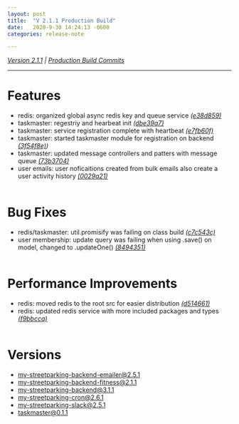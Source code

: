 ```yaml
---
layout: post
title:  "V 2.1.1 Production Build"
date:   2020-9-30 14:24:13 -0600
categories: release-note

---
```

*[Version 2.1.1](https://github.com/streetparking/my-streetparking/pull/18#issue-475918356)* *\|* *[Production Build Commits](https://github.com/streetparking/my-streetparking/pull/18/commits)*


---

# Features
- redis: organized global async redis key and queue service *[(e38d859)](https://github.com/streetparking/my-streetparking/commit/e38d859ad45906d498d3007633e934515dc3ef50)*
- taskmaster: regestriy and hearbeat init *[(dbe39a7)](https://github.com/streetparking/my-streetparking/commit/dbe39a7d28acd0310637d7ffb4a6b78145827b36)*
- taskmaster: service registration complete with heartbeat *[(e7fb60f)](https://github.com/streetparking/my-streetparking/commit/e7fb60f12960eae0fb7a4fd469597fa8c79d86c2)*
- taskmaster: started taskmaster module for registration on backend *[(3f54f8e)](https://github.com/streetparking/my-streetparking/commit/3f54f8e896ff033cdf32ea5b6d5a81f881d770c5))*
- taskmaster: updated message controllers and patters with message queue *[(73b3704)](https://github.com/streetparking/my-streetparking/commit/73b370443d4733ae29f9c022a02b2bd422975a2d)*
- user emails: user noficaitions created from bulk emails also create a user activity history *[(0029a21)](https://github.com/streetparking/my-streetparking/commit/0029a21ac69c93516f00d40d4f11ae2204a1cfc1)*
<br/><br/>


# Bug Fixes

- redis/taskmaster: util.promisify was failing on class build *[(c7c543c)](https://github.com/streetparking/my-streetparking/commit/c7c543c89a2b6928a2e1776507c414bb365bdd9e)*
- user membership: update query was failing when using .save() on model, changed to .updateOne() *[(8494351)](https://github.com/streetparking/my-streetparking/commit/8494351b2f079ce374c4e3968bd09b31cd56718e)*
<br/><br/>


# Performance Improvements
- redis: moved redis to the root src for easier distribution *[(d514661)](https://github.com/streetparking/my-streetparking/commit/d514661bab530827f9b6c909664936fd9042938b)*
- redis: updated redis service with more included packages and types *[(f9bbcca)](https://github.com/streetparking/my-streetparking/commit/f9bbcca50a7959bb128679e5ac7e21f09bb2543c)*
<br/><br/>

# Versions
 - my-streetparking-backend-emailer@2.5.1
 - my-streetparking-backend-fitness@2.1.1
 - my-streetparking-backend@3.1.1
 - my-streetparking-cron@2.6.1
 - my-streetparking-slack@2.5.1
 - taskmaster@0.1.1